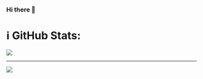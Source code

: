### Hi there 👋

# ℹ️ GitHub Stats:
![](https://github-readme-stats.vercel.app/api/top-langs/?username=Sakarrr&theme=light&hide_border=false&include_all_commits=true&count_private=true&layout=compact)

---
[![](https://visitcount.itsvg.in/api?id=Sakarrr&icon=0&color=0)](https://visitcount.itsvg.in)

<!--
**Sakarrr/Sakarrr** is a ✨ _special_ ✨ repository because its `README.md` (this file) appears on your GitHub profile.

Here are some ideas to get you started:

- 🔭 I’m currently working on ...
- 🌱 I’m currently learning ...
- 👯 I’m looking to collaborate on ...
- 🤔 I’m looking for help with ...
- 💬 Ask me about ...
- 📫 How to reach me: ...
- 😄 Pronouns: ...
- ⚡ Fun fact: ...
-->
